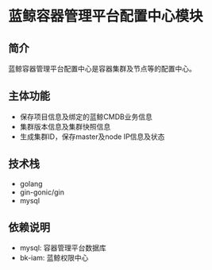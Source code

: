 # 蓝鲸容器管理平台配置中心模块

## 简介

蓝鲸容器管理平台配置中心是容器集群及节点等的配置中心。

## 主体功能

- 保存项目信息及绑定的蓝鲸CMDB业务信息
- 集群版本信息及集群快照信息
- 生成集群ID，保存master及node IP信息及状态

## 技术栈

- golang
- gin-gonic/gin
- mysql

## 依赖说明
- mysql: 容器管理平台数据库
- bk-iam: 蓝鲸权限中心